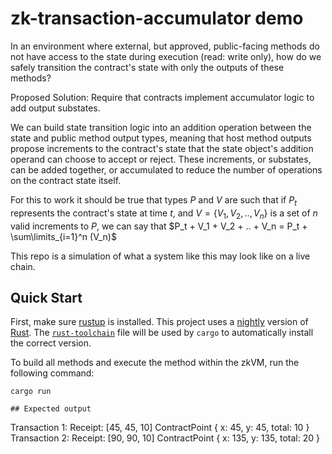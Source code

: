 # zk-transaction-accumulator demo 

In an environment where external, but approved, public-facing methods do not have access to the state during execution (read: write only), how do we safely transition the contract's state with only the outputs of these methods?

Proposed Solution: Require that contracts implement accumulator logic to add output substates.

We can build state transition logic into an addition operation between the state and public method output types, meaning that host method outputs propose increments to the contract's state that the state object's addition operand can choose to accept or reject. These increments, or substates, can be added together, or accumulated to reduce the number of operations on the contract state itself.

For this to work it should be true that types $P$ and $V$ are such that if $P_t$ represents the contract's state at time $t$, and $V =\{ V_1, V_2, .., V_n\}$ is a set of $n$ valid increments to $P$, we can say that $P_t + V_1 + V_2 + .. + V_n = P_t + \sum\limits_{i=1}^n (V_n)$

This repo is a simulation of what a system like this may look like on a live chain.

## Quick Start

First, make sure [rustup](https://rustup.rs) is installed. This project uses a [nightly](https://doc.rust-lang.org/book/appendix-07-nightly-rust.html) version of [Rust](https://doc.rust-lang.org/book/ch01-01-installation.html). The [`rust-toolchain`](rust-toolchain) file will be used by `cargo` to automatically install the correct version.

To build all methods and execute the method within the zkVM, run the following command:

```
cargo run

## Expected output
```
Transaction 1:
         Receipt: [45, 45, 10]
         ContractPoint { x: 45, y: 45, total: 10 }
Transaction 2:
         Receipt: [90, 90, 10]
         ContractPoint { x: 135, y: 135, total: 20 }
```
